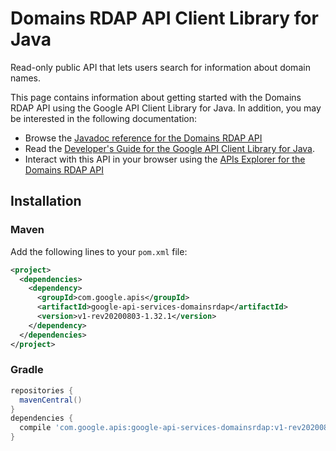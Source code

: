 # Domains RDAP API Client Library for Java

Read-only public API that lets users search for information about domain names.

This page contains information about getting started with the Domains RDAP API
using the Google API Client Library for Java. In addition, you may be interested
in the following documentation:

* Browse the [Javadoc reference for the Domains RDAP API][javadoc]
* Read the [Developer's Guide for the Google API Client Library for Java][google-api-client].
* Interact with this API in your browser using the [APIs Explorer for the Domains RDAP API][api-explorer]

## Installation

### Maven

Add the following lines to your `pom.xml` file:

```xml
<project>
  <dependencies>
    <dependency>
      <groupId>com.google.apis</groupId>
      <artifactId>google-api-services-domainsrdap</artifactId>
      <version>v1-rev20200803-1.32.1</version>
    </dependency>
  </dependencies>
</project>
```

### Gradle

```gradle
repositories {
  mavenCentral()
}
dependencies {
  compile 'com.google.apis:google-api-services-domainsrdap:v1-rev20200803-1.32.1'
}
```

[javadoc]: https://googleapis.dev/java/google-api-services-domainsrdap/latest/index.html
[google-api-client]: https://github.com/googleapis/google-api-java-client/
[api-explorer]: https://developers.google.com/apis-explorer/#p/domainsrdap/v1/
